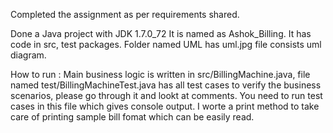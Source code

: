 Completed the assignment as per requirements shared.

Done a Java project with JDK 1.7.0_72
It is named as Ashok_Billing. It has code in src, test packages. Folder named UML has uml.jpg file consists uml diagram.

How to run :
Main business logic is written in src/BillingMachine.java,
file named test/BillingMachineTest.java has all test cases to verify the business scenarios, please go through it and lookt at comments.
You need to run test cases in this file which gives console output. 
I worte a print method to take care of printing sample bill fomat which can be easily read.

